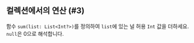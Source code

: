 ## 컬렉션에서의 연산 (#3)

함수 `sum(list: List<Int?>)`를 정의하여 `list`에 있는 널 허용 `Int` 값을 더하세요. `null`은 0으로 해석합니다.